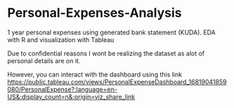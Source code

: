 # Personal-Expenses-Analysis
1 year personal expenses using generated bank statement (KUDA). EDA with R and visualization with Tableau

Due to confidential reasons I wont be realizing the dataset as alot of personal details are on it.

However, you can interact with the dashboard using this link https://public.tableau.com/views/PersonalExpenseDashboard_16819041859080/PersonalExpense?:language=en-US&:display_count=n&:origin=viz_share_link
